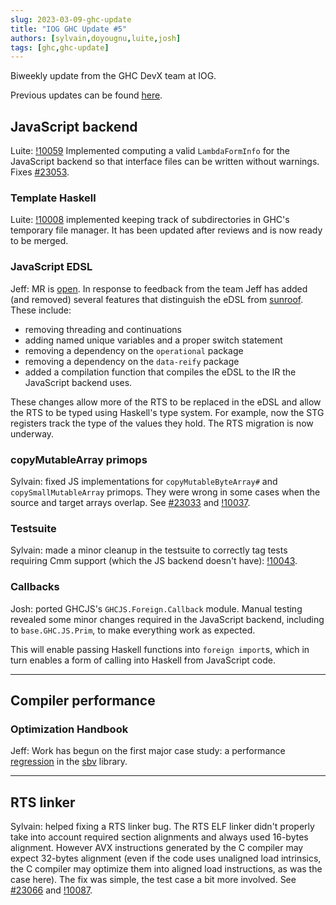 ```yaml
---
slug: 2023-03-09-ghc-update
title: "IOG GHC Update #5"
authors: [sylvain,doyougnu,luite,josh]
tags: [ghc,ghc-update]
---
```


Biweekly update from the GHC DevX team at IOG.

Previous updates can be found [here](https://engineering.iog.io/tags/ghc-update).

## JavaScript backend

Luite: [!10059](https://gitlab.haskell.org/ghc/ghc/-/merge_requests/10059)
Implemented computing a valid `LambdaFormInfo` for the JavaScript backend
so that interface files can be written without warnings. Fixes
[#23053](https://gitlab.haskell.org/ghc/ghc/-/issues/23053).

### Template Haskell

Luite: [!10008](https://gitlab.haskell.org/ghc/ghc/-/merge_requests/10008)
implemented keeping track of subdirectories in GHC's temporary file manager.
It has been updated after reviews and is now ready to be merged.

### JavaScript EDSL

Jeff: MR is [open](https://gitlab.haskell.org/ghc/ghc/-/merge_requests/10000).
In response to feedback from the team Jeff has added (and removed)
several features that distinguish the eDSL from
[sunroof](https://github.com/ku-fpg/sunroof-compiler). These include: 
  - removing threading and continuations
  - adding named unique variables and a proper switch statement
  - removing a dependency on the `operational` package
  - removing a dependency on the `data-reify` package
  - added a compilation function that compiles the eDSL to the IR the JavaScript backend uses.

These changes allow more of the RTS to be replaced in the eDSL and allow the RTS
to be typed using Haskell's type system. For example, now the STG registers
track the type of the values they hold. The RTS migration is now underway.

### copyMutableArray primops

Sylvain: fixed JS implementations for `copyMutableByteArray#` and
`copySmallMutableArray` primops. They were wrong in some cases when the source
and target arrays overlap. See
[#23033](https://gitlab.haskell.org/ghc/ghc/-/issues/23033) and
[!10037](https://gitlab.haskell.org/ghc/ghc/-/merge_requests/10037).

### Testsuite

Sylvain: made a minor cleanup in the testsuite to correctly tag tests requiring
Cmm support (which the JS backend doesn't have):
[!10043](https://gitlab.haskell.org/ghc/ghc/-/merge_requests/10043).

### Callbacks

Josh: ported GHCJS's `GHCJS.Foreign.Callback` module. Manual testing revealed some
minor changes required in the JavaScript backend, including to `base.GHC.JS.Prim`,
to make everything work as expected.

This will enable passing Haskell functions into `foreign import`s, which in turn
enables a form of calling into Haskell from JavaScript code.

----


## Compiler performance

### Optimization Handbook

Jeff: Work has begun on the first major case study: a performance
[regression](https://github.com/LeventErkok/sbv/issues/642) in the
[sbv](https://github.com/LeventErkok/sbv) library. 


----

## RTS linker

Sylvain: helped fixing a RTS linker bug. The RTS ELF linker didn't properly
take into account required section alignments and always used 16-bytes alignment.
However AVX instructions generated by the C compiler may expect 32-bytes alignment
(even if the code uses unaligned load intrinsics, the C compiler may optimize them
into aligned load instructions, as was the case here).
The fix was simple, the test case a bit more involved.
See [#23066](https://gitlab.haskell.org/ghc/ghc/-/issues/23066) and [!10087](https://gitlab.haskell.org/ghc/ghc/-/merge_requests/10087).
